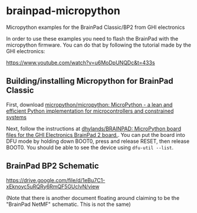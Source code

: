 # brainpad-micropython
Micropython examples for the BrainPad Classic/BP2  from GHI electronics

In order to use these examples you need to flash the BrainPad with the micropython firmware. You can do that by following the tutorial made by the GHI electronics:

https://www.youtube.com/watch?v=u6MoDpUNQDc&t=433s

## Building/installing Micropython for BrainPad Classic

First, download [micropython/micropython: MicroPython - a lean and efficient Python implementation for microcontrollers and constrained systems](https://github.com/micropython/micropython)

Next, follow the instructions at [dhylands/BRAINPAD: MicroPython board files for the GHI Electronics BrainPad 2 board.](https://github.com/dhylands/BRAINPAD). You can put the board into DFU mode by holding down BOOT0, press and release RESET, then release BOOT0. You should be able to see the device using `dfu-util --list`.

## BrainPad BP2 Schematic

https://drive.google.com/file/d/1eBu7C1-xEknoyc5uRQRy6RmQF5GUclvN/view

(Note that there is another document floating around claiming to be the "BrainPad NetMF" schematic. This is not the same)

